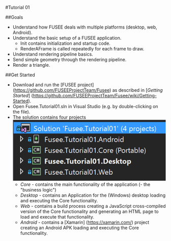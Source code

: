 #Tutorial 01

##Goals
 - Understand how FUSEE deals with multiple platforms (desktop, web, Android).
 - Understand the basic setup of a FUSEE application.
	- Init contains initialization and startup code.
	- RenderAFrame is called repeatedly for each frame to draw.
 - Understand rendering pipeline basics.
 - Send simple geometry through the rendering pipeline.
 - Render a triangle.

##Get Started
 - Download and run the [FUSEE project] (https://github.com/FUSEEProjectTeam/Fusee) as described in [_Getting Started_] (https://github.com/FUSEEProjectTeam/Fusee/wiki/Getting-Started).
 - Open Fusee.Tutorial01.sln in Visual Studio (e.g. by double-clicking on the file).
 - The solution contains four projects
   ![Four Projects](_images/SolutionProjects.png)
   - *Core* - contains the main functionality of the application (- the "business logic")
   - *Desktop* - contains an Application for the (Windows) desktop loading and executing the Core functionality.
   - *Web* - contains a build process creating a JavaScript cross-compiled version of the Core functionality and generating an HTML page to load and execute that functionality.
   - *Android* - contains a [Xamarin] (https://xamarin.com/) project creating an Android APK loading and executing the Core functionality.
 